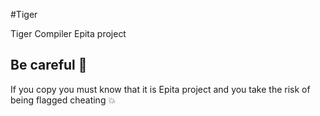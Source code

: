 #Tiger

Tiger Compiler Epita project

## Be careful :stop_sign:	

If you copy you must know that it is Epita project and you take the risk of being flagged cheating :boom:
